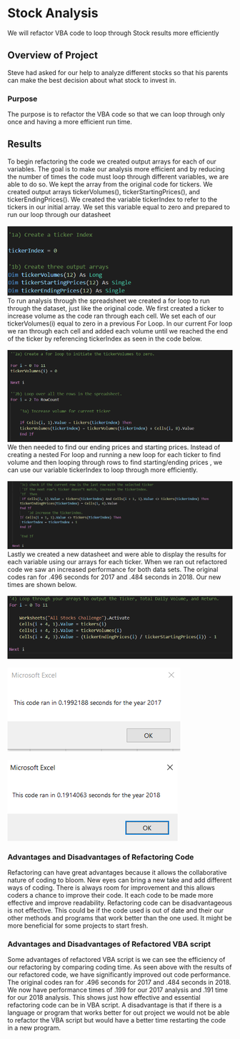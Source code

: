# Stock Analysis
We will refactor VBA code to loop through Stock results more efficiently
## Overview of Project
Steve had asked for our help to analyze different stocks so that his parents can make the best decision about what stock to invest in.
### Purpose
The purpose is to refactor the VBA code so that we can loop through only once and having a more efficient run time.
## Results
To begin refactoring the code we created output arrays for each of our variables. The goal is to make our analysis more efficient and by reducing the number of times the code must loop through different variables, we are able to do so. We kept the array from the original code for tickers. We created output arrays tickerVolumes(), tickerStartingPrices(), and tickerEndingPrices().  We created the variable tickerIndex to refer to the tickers in our initial array. We set this variable equal to zero and prepared to run our loop through our datasheet <br>
<br>
![Create Output Arrays](Resources/screenshot1.png)
<br>
To run analysis through the spreadsheet we created a for loop to run through the dataset, just like the original code. We first created a ticker to increase volume as the code ran through each cell. We set each of our tickerVolumes(i) equal to zero in a previous For Loop. In our current For loop we ran through each cell and added each volume until we reached the end of the ticker by referencing tickerIndex as seen in the code below. <br>
<br>
![Find Total Volumes](Resources/screenshot2.png)
<br>
We then needed to find our ending prices and starting prices. Instead of creating a nested For loop and running a new loop for each ticker to find volume and then looping through rows to find starting/ending prices , we can use our variable tickerIndex to loop through more efficiently. <br>
<br>
![Find Starting and Ending Prices](Resources/screenshot3.png)
<br>
Lastly we created a new datasheet and were able to display the results for each variable using our arrays for each ticker. When we ran out refactored code we saw an increased performance for both data sets. The original codes ran for .496 seconds for 2017 and .484 seconds in 2018. Our new times are shown below. <br>
<br>
![Display Refactored Results](Resources/screenshot4.png)<br>
<br>
![VBA Challenge 2017](Resources/VBA_Challenge_2017.png)<br>
<br>
![VBA Challenge 2018](Resources/VBA_Challenge_2018.png)
<br>

### Advantages and Disadvantages of Refactoring Code
Refactoring can have great advantages because it allows the collaborative nature of coding to bloom. New eyes can bring a new take and add different ways of coding. There is always room for improvement and this allows coders a chance to improve their code. It each code to be made more effective and improve readability. 
Refactoring code can be disadvantageous is not effective. This could be if the code used is out of date and their our other methods and programs that work better than the one used. It might be more beneficial for some projects to start fresh.
### Advantages and Disadvantages of Refactored VBA script
Some advantages of refactored VBA script is we can see the efficiency of our refactoring by comparing coding time. As seen above with the results of our refactored code, we have significantly improved out code performance. The original codes ran for .496 seconds for 2017 and .484 seconds in 2018. We now have performance times of .199 for our 2017 analysis and .191 time for our 2018 analysis. This shows just how effective and essential refactoring code can be in VBA script. A disadvantage is that if there is a language or program that works better for out project we would not be able to refactor the VBA script but would have a better time restarting the code in a new program. 
